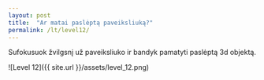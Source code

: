 ```yaml
---
layout: post
title:  "Ar matai paslėptą paveiksliuką?"
permalink: /lt/level12/
---
```

Sufokusuok žvilgsnį už paveiksliuko ir bandyk pamatyti paslėptą 3d objektą.

![Level 12]({{ site.url }}/assets/level_12.png)